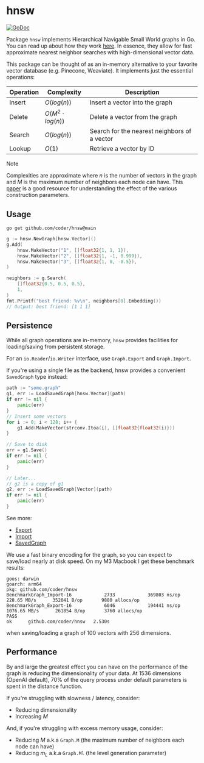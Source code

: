 # hnsw
[![GoDoc](https://godoc.org/github.com/golang/gddo?status.svg)](https://pkg.go.dev/github.com/coder/hnsw@main?utm_source=godoc)


Package `hnsw` implements Hierarchical Navigable Small World graphs in Go. You
can read up about how they work [here](https://www.pinecone.io/learn/series/faiss/hnsw/). In essence,
they allow for fast approximate nearest neighbor searches with high-dimensional
vector data.

This package can be thought of as an in-memory alternative to your favorite 
vector database (e.g. Pinecone, Weaviate). It implements just the essential
operations:

| Operation | Complexity            | Description                                  |
| --------- | --------------------- | -------------------------------------------- |
| Insert    | $O(log(n))$           | Insert a vector into the graph               |
| Delete    | $O(M^2 \cdot log(n))$ | Delete a vector from the graph               |
| Search    | $O(log(n))$           | Search for the nearest neighbors of a vector |
| Lookup    | $O(1)$                | Retrieve a vector by ID                      |

> [!NOTE]
> Complexities are approximate where $n$ is the number of vectors in the graph
> and $M$ is the maximum number of neighbors each node can have. This [paper](https://arxiv.org/pdf/1603.09320) is a good resource for understanding the effect of
> the various construction parameters.

## Usage

```
go get github.com/coder/hnsw@main
```

```go
g := hnsw.NewGraph[hnsw.Vector]()
g.Add(
    hnsw.MakeVector("1", []float32{1, 1, 1}),
    hnsw.MakeVector("2", []float32{1, -1, 0.999}),
    hnsw.MakeVector("3", []float32{1, 0, -0.5}),
)

neighbors := g.Search(
    []float32{0.5, 0.5, 0.5},
    1,
)
fmt.Printf("best friend: %v\n", neighbors[0].Embedding())
// Output: best friend: [1 1 1]
```



## Persistence

While all graph operations are in-memory, `hnsw` provides facilities for loading/saving from persistent storage.

For an `io.Reader`/`io.Writer` interface, use `Graph.Export` and `Graph.Import`.

If you're using a single file as the backend, hnsw provides a convenient `SavedGraph` type instead:

```go
path := "some.graph"
g1, err := LoadSavedGraph[hnsw.Vector](path)
if err != nil {
    panic(err)
}
// Insert some vectors
for i := 0; i < 128; i++ {
    g1.Add(MakeVector(strconv.Itoa(i), []float32{float32(i)}))
}

// Save to disk
err = g1.Save()
if err != nil {
    panic(err)
}

// Later...
// g2 is a copy of g1
g2, err := LoadSavedGraph[Vector](path)
if err != nil {
    panic(err)
}
```

See more:
* [Export](https://pkg.go.dev/github.com/coder/hnsw#Graph.Export)
* [Import](https://pkg.go.dev/github.com/coder/hnsw#Graph.Import)
* [SavedGraph](https://pkg.go.dev/github.com/coder/hnsw#SavedGraph)

We use a fast binary encoding for the graph, so you can expect to save/load
nearly at disk speed. On my M3 Macbook I get these benchmark results:

```
goos: darwin
goarch: arm64
pkg: github.com/coder/hnsw
BenchmarkGraph_Import-16            2733            369803 ns/op         228.65 MB/s      352041 B/op       9880 allocs/op
BenchmarkGraph_Export-16            6046            194441 ns/op        1076.65 MB/s      261854 B/op       3760 allocs/op
PASS
ok      github.com/coder/hnsw   2.530s
```

when saving/loading a graph of 100 vectors with 256 dimensions.

## Performance

By and large the greatest effect you can have on the performance of the graph
is reducing the dimensionality of your data. At 1536 dimensions (OpenAI default),
70% of the query process under default parameters is spent in the distance function.

If you're struggling with slowness / latency, consider:
* Reducing dimensionality
* Increasing $M$

And, if you're struggling with excess memory usage, consider:
* Reducing $M$ a.k.a `Graph.M` (the maximum number of neighbors each node can have)
* Reducing $m_L$ a.k.a `Graph.Ml` (the level generation parameter)